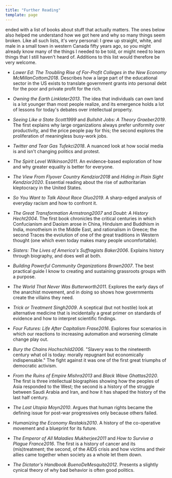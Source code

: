 ```yaml
---
title: "Further Reading"
template: page
---
```


<a section="fairness"/> ended with a list of books about stuff that actually
matters.  The ones below also helped me understand how we got here and why so
many things seem broken.  Like all such lists, it's very personal: I grew up
straight, white, and male in a small town in western Canada fifty years ago, so
you might already know many of the things I needed to be told, or might need to
learn things that I still haven't heard of.  Additions to this list would
therefore be very welcome.

-   *Lower Ed: The Troubling Rise of For-Profit Colleges in the New Economy*
    <cite>McMillanCottom2018</cite>.  Describes how a large part of the
    educational sector in the US exists to translate government grants into
    personal debt for the poor and private profit for the rich.

-   *Owning the Earth* <cite>Linklater2013</cite>.  The idea that individuals can
    own land is a lot younger than most people realize, and its emergence holds
    a lot of lessons for today's debates over intellectual property.

-   *Seeing Like a State* <cite>Scott1999</cite> and *Bullshit Jobs: A Theory*
    <cite>Graeber2019</cite>.  The first explains why large organizations always
    prefer uniformity over productivity, and the price people pay for this; the
    second explores the proliferation of meaningless busy-work jobs.

-   *Twitter and Tear Gas* <cite>Tufekci2018</cite>.  A nuanced look at how social
    media is and isn't changing politics and protest.

-   *The Spirit Level* <cite>Wilkinson2011</cite>.  An evidence-based exploration
    of how and why greater equality is better for everyone.

-   *The View From Flyover Country* <cite>Kendzior2018</cite> and *Hiding in Plain
    Sight* <cite>Kendzior2020</cite>.  Essential reading about the rise of
    authoritarian kleptocracy in the United States.

-   *So You Want to Talk About Race* <cite>Oluo2019</cite>.  A sharp-edged
    analysis of everyday racism and how to confront it.

-   *The Great Transformation* <cite>Armstrong2007</cite> and *Doubt: A History*
    <cite>Hecht2004</cite>.  The first book chronicles the critical centuries in
    which Confucianism and Daoism arose in China, Hinduism and Buddhism in
    India, monotheism in the Middle East, and rationalism in Greece; the second
    Traces the evolution of one of the great traditions in Western thought (one
    which even today makes many people uncomfortable).

-   *Sisters: The Lives of America's Suffragists* <cite>Baker2006</cite>.
    Explains history through biography, and does well at both.

-   *Building Powerful Community Organizations* <cite>Brown2007</cite>.  The best
    practical guide I know to creating and sustaining grassroots groups with a
    purpose.

-   *The World That Never Was* <cite>Butterworth2011</cite>.  Explores the early
    days of the anarchist movement, and in doing so shows how governments create
    the villains they need.

-   *Trick or Treatment* <cite>Singh2009</cite>.  A sceptical (but not hostile)
    look at alternative medicine that is incidentally a great primer on
    standards of evidence and how to interpret scientific findings.

-   *Four Futures: Life After Capitalism* <cite>Frase2016</cite>.  Explores four
    scenarios in which our reactions to increasing automation and worsening
    climate change play out.

-   *Bury the Chains* <cite>Hochschild2006</cite>.  "Slavery was to the nineteenth
    century what oil is today: morally repugnant but economically
    indispensable."  The fight against it was one of the first great triumphs of
    democratic activism.

-   *From the Ruins of Empire* <cite>Mishra2013</cite> and *Black Wave*
    <cite>Ghattas2020</cite>.  The first is three intellectual biographies
    showing how the peoples of Asia responded to the West; the second is a
    history of the struggle between Saudi Arabia and Iran, and how it has shaped
    the history of the last half century.

-   *The Last Utopia* <cite>Moyn2010</cite>.  Argues that human rights became the
    defining issue for post-war progressives only because others failed.

-   *Humanizing the Economy* <cite>Restakis2010</cite>.  A history of the
    co-operative movement and a blueprint for its future.

-   *The Emperor of All Maladies* <cite>Mukherjee2011</cite> and *How to Survive a
    Plague* <cite>France2016</cite>.  The first is a history of cancer and its
    (mis)treatment; the second, of the AIDS crisis and how victims and their
    allies came together when society as a whole let them down.

-   *The Dictator's Handbook* <cite>BuenoDeMesquita2012</cite>.  Presents a
    slightly cynical theory of why bad behavior is often good politics.
